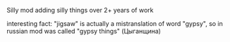 Silly mod adding silly things
over 2+ years of work


interesting fact: "jigsaw" is actually a mistranslation of word "gypsy", so in russian mod was called "gypsy things" (Цыганщина)
